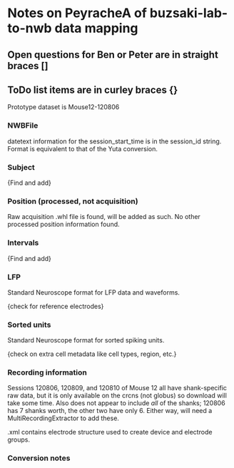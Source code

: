 # Notes on PeyracheA of buzsaki-lab-to-nwb data mapping
## Open questions for Ben or Peter are in straight braces []
## ToDo list items are in curley braces {}

Prototype dataset is Mouse12-120806

### NWBFile
datetext information for the session_start_time is in the session_id string. Format is equivalent to that of the Yuta conversion.

### Subject
{Find and add}


### Position (processed, not acquisition)
Raw acquisition .whl file is found, will be added as such.
No other processed position information found.

### Intervals
{Find and add}


### LFP
Standard Neuroscope format for LFP data and waveforms.

{check for reference electrodes}


### Sorted units
Standard Neuroscope format for sorted spiking units.

{check on extra cell metadata like cell types, region, etc.}


### Recording information
Sessions 120806, 120809, and 120810 of Mouse 12 all have shank-specific raw data, but it is only available on the crcns (not globus) so download will take some time. Also does not appear to include *all* of the shanks; 120806 has 7 shanks worth, the other two have only 6. Either way, will need a MultiRecordingExtractor to add these.

.xml contains electrode structure used to create device and electrode groups.


### Conversion notes

